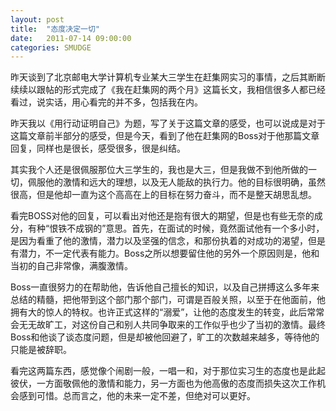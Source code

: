```yaml
---
layout: post
title:  "态度决定一切"
date:   2011-07-14 09:00:00
categories: SMUDGE
---
```


昨天谈到了北京邮电大学计算机专业某大三学生在赶集网实习的事情，之后其断断续续以跟帖的形式完成了《我在赶集网的两个月》这篇长文，我相信很多人都已经看过，说实话，用心看完的并不多，包括我在内。



昨天我以《用行动证明自己》为题，写了关于这篇文章的感受，也可以说成是对于这篇文章前半部分的感受，但是今天，看到了他在赶集网的Boss对于他那篇文章回复，同样也是很长，感受很多，很是纠结。



其实我个人还是很佩服那位大三学生的，我也是大三，但是我做不到他所做的一切，佩服他的激情和远大的理想，以及无人能敌的执行力。他的目标很明确，虽然很高，但是他却一直为这个高高在上的目标在努力奋斗，而不是整天胡思乱想。



看完BOSS对他的回复，可以看出对他还是抱有很大的期望，但是也有些无奈的成分，有种“恨铁不成钢的”意思。首先，在面试的时候，竟然面试他有一个多小时，是因为看重了他的激情，潜力以及坚强的信念，和那份执着的对成功的渴望，但是有潜力，不一定代表有能力。Boss之所以想要留住他的另外一个原因则是，他和当初的自己非常像，满腹激情。



Boss一直很努力的在帮助他，告诉他自己擅长的知识，以及自己拼搏这么多年来总结的精髓，把他带到这个部门那个部门，可谓是百般关照，以至于在他面前，他拥有大的惊人的特权。也许正式这样的“溺爱”，让他的态度发生的转变，此后常常会无无故旷工，对这份自己和别人共同争取来的工作似乎也少了当初的激情。最终Boss和他谈了谈态度问题，但是却被他回避了，旷工的次数越来越多，等待他的只能是被辞职。



看完这两篇东西，感觉像个闹剧一般，一唱一和，对于那位实习生的态度也是此起彼伏，一方面敬佩他的激情和能力，另一方面也为他高傲的态度而损失这次工作机会感到可惜。总而言之，他的未来一定不差，但绝对可以更好。